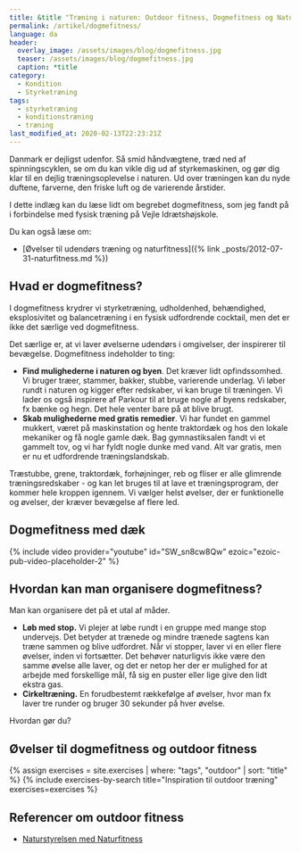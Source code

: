 ```yaml
---
title: &title "Træning i naturen: Outdoor fitness, Dogmefitness og Naturfitness"
permalink: /artikel/dogmefitness/
language: da
header:
  overlay_image: /assets/images/blog/dogmefitness.jpg
  teaser: /assets/images/blog/dogmefitness.jpg
  caption: *title
category:
  - Kondition
  - Styrketræning
tags:
  - styrketræning
  - konditionstræning
  - træning
last_modified_at: 2020-02-13T22:23:21Z
---
```


Danmark er dejligst udenfor. Så smid håndvægtene, træd ned af spinningscyklen, se om du kan vikle dig ud af styrkemaskinen, og gør dig klar til en dejlig træningsoplevelse i naturen. Ud over træningen kan du nyde duftene, farverne, den friske luft og de varierende årstider.

I dette indlæg kan du læse lidt om begrebet dogmefitness, som jeg fandt på i forbindelse med fysisk træning på Vejle Idrætshøjskole.

Du kan også læse om:

- [Øvelser til udendørs træning og naturfitness]({% link _posts/2012-07-31-naturfitness.md %})

## Hvad er dogmefitness?

I dogmefitness krydrer vi styrketræning, udholdenhed, behændighed, eksplosivitet og balancetræning i en fysisk udfordrende cocktail, men det er ikke det særlige ved dogmefitness.

Det særlige er, at vi laver øvelserne udendørs i omgivelser, der inspirerer til bevægelse. Dogmefitness indeholder to ting:

- **Find mulighederne i naturen og byen**. Det kræver lidt opfindssomhed. Vi bruger træer, stammer, bakker, stubbe, varierende underlag. Vi løber rundt i naturen og kigger efter redskaber, vi kan bruge til træningen. Vi lader os også inspirere af Parkour til at bruge nogle af byens redskaber, fx bænke og hegn. Det hele venter bare på at blive brugt.
- **Skab mulighederne med gratis remedier**. Vi har fundet en gammel mukkert, været på maskinstation og hente traktordæk og hos den lokale mekaniker og få nogle gamle dæk. Bag gymnastiksalen fandt vi et gammelt tov, og vi har fyldt nogle dunke med vand. Alt var gratis, men er nu et udfordrende træningslandskab.

Træstubbe, grene, traktordæk, forhøjninger, reb og fliser er alle glimrende træningsredskaber - og kan let bruges til at lave et træningsprogram, der kommer hele kroppen igennem. Vi vælger helst øvelser, der er funktionelle og øvelser, der kræver bevægelse af flere led.

## Dogmefitness med dæk

{% include video provider="youtube" id="SW_sn8cw8Qw" ezoic="ezoic-pub-video-placeholder-2" %}

## Hvordan kan man organisere dogmefitness?

Man kan organisere det på et utal af måder.

- **Løb med stop.** Vi plejer at løbe rundt i en gruppe med mange stop undervejs. Det betyder at trænede og mindre trænede sagtens kan træne sammen og blive udfordret. Når vi stopper, laver vi en eller flere øvelser, inden vi fortsætter. Det behøver naturligvis ikke være den samme øvelse alle laver, og det er netop her der er mulighed for at arbejde med forskellige mål, få sig en puster eller lige give den lidt ekstra gas.
- **Cirkeltræning.** En forudbestemt rækkefølge af øvelser, hvor man fx laver tre runder og bruger 30 sekunder på hver øvelse.

Hvordan gør du?

## Øvelser til dogmefitness og outdoor fitness

{% assign exercises = site.exercises | where: "tags", "outdoor" | sort: "title" %}
{% include exercises-by-search title="Inspiration til outdoor træning" exercises=exercises %}

## Referencer om outdoor fitness

- [Naturstyrelsen med Naturfitness](https://naturstyrelsen.dk/naturoplevelser/aktiviteter/naturfitness/)
